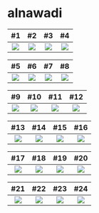 # alnawadi



 #1                 |   #2        | #3 | #4
:-------------------------:|:-------------------------:|:-------------------------:|:-------------------------:
![](https://github.com/A7medking1/nawadi/assets/86523323/a4a04650-940e-465f-85e0-8c03464f4953?raw=true)|![](https://github.com/A7medking1/nawadi/assets/86523323/01c79d44-a1e7-4d0f-baec-000cf487580a?raw=true)|![](https://github.com/A7medking1/nawadi/assets/86523323/fdf22f12-f336-463e-8285-e2085b9debfa?raw=true)|![](https://github.com/A7medking1/nawadi/assets/86523323/a18b3370-c94c-442b-bec5-5b75e0add897?raw=true)


 #5                 |   #6       | #7   | #8
:-------------------------:|:-------------------------:|:-------------------------:|:-------------------------:
![](https://github.com/A7medking1/nawadi/assets/86523323/f0640b0f-c07a-4d5e-a818-cc2c4e54ac06?raw=true)|![](https://github.com/A7medking1/nawadi/assets/86523323/a77a3572-c7ef-4dcb-a1a3-0be09896a1a4?raw=true)|![](https://github.com/A7medking1/nawadi/assets/86523323/bf373384-b4b5-459b-8c90-3584e3b6a2fe?raw=true)|![](https://github.com/A7medking1/nawadi/assets/86523323/0b8e307b-089a-40d7-af88-90b3266045f2?raw=true)


 #9               |   #10      | #11  | #12
:-------------------------:|:-------------------------:|:-------------------------:|:-------------------------:
![](https://github.com/A7medking1/nawadi/assets/86523323/3205f2cc-644b-4de3-8a9b-b8e440b4ccba?raw=true)|![](https://github.com/A7medking1/nawadi/assets/86523323/e9033c25-1c85-4269-8265-7d81b9887802?raw=true)|![](https://github.com/A7medking1/nawadi/assets/86523323/749d9d84-9bb6-4ef0-b04c-8e8cfc002445?raw=true)|![](https://github.com/A7medking1/nawadi/assets/86523323/8f85c0f0-7f73-45e1-9bb4-6045c6be9c50?raw=true)


 #13    |   #14       |    #15     |     #16
:-------------------------:|:-------------------------:|:-------------------------:|:-------------------------:
![](https://github.com/A7medking1/nawadi/assets/86523323/9d219c90-f6d0-45a5-9b2c-f074091f9074?raw=true)|![](https://github.com/A7medking1/nawadi/assets/86523323/83368774-a05a-4993-9ba3-41ea56790f87?raw=true)|![](https://github.com/A7medking1/nawadi/assets/86523323/489eed4d-61e8-4d47-b41a-928348478a42?raw=true)|![](https://github.com/A7medking1/nawadi/assets/86523323/1f761c1e-c8ff-4d05-87f5-fa072df4ad05?raw=true)


 #17    |   #18      |    #19     |     #20
:-------------------------:|:-------------------------:|:-------------------------:|:-------------------------:
![](https://github.com/A7medking1/nawadi/assets/86523323/a0acb5d5-40bd-4bcb-bc4f-44f63e622e44?raw=true)|![](https://github.com/A7medking1/nawadi/assets/86523323/0303deaa-5d32-4fa1-8e53-c4928ed943cf?raw=true)|![](https://github.com/A7medking1/nawadi/assets/86523323/59fad404-7751-4caa-acf3-267be8872a9f?raw=true)|![](https://github.com/A7medking1/nawadi/assets/86523323/a30a8863-cd62-4aa3-b3df-2786dc98db90?raw=true)

 #21    |   #22     |    #23    |     #24
:-------------------------:|:-------------------------:|:-------------------------:|:-------------------------:
![](https://github.com/A7medking1/nawadi/assets/86523323/917cec0f-4d42-4b3a-b806-d5dd8c56633f?raw=true)|![](https://github.com/A7medking1/nawadi/assets/86523323/0cdb6dec-b071-4bb7-aeba-f0b4d06d169f?raw=true)|![](https://github.com/A7medking1/nawadi/assets/86523323/601ed20e-d8cf-401c-b5f3-ae29839f6ef6?raw=true)|![](https://github.com/A7medking1/nawadi/assets/86523323/e81569b6-5b69-4493-9ebb-8e3d51a3b5ca?raw=true)
